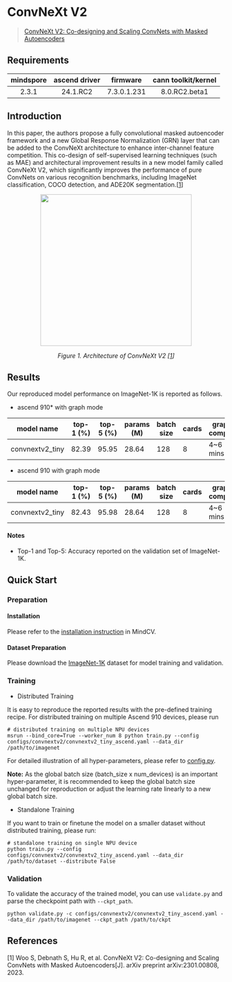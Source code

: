 # ConvNeXt V2
> [ConvNeXt V2: Co-designing and Scaling ConvNets with Masked Autoencoders](https://arxiv.org/abs/2301.00808)

## Requirements
| mindspore | ascend driver |  firmware   | cann toolkit/kernel |
| :-------: | :-----------: | :---------: | :-----------------: |
|   2.3.1   |   24.1.RC2    | 7.3.0.1.231 |    8.0.RC2.beta1    |

## Introduction

In this paper, the authors propose a fully convolutional masked autoencoder framework and a new Global Response
Normalization (GRN) layer that can be added to the ConvNeXt architecture to enhance inter-channel feature competition.
This co-design of self-supervised learning techniques (such as MAE) and architectural improvement results in a new model
family called ConvNeXt V2, which significantly improves the performance of pure ConvNets on various recognition
benchmarks, including ImageNet classification, COCO detection, and ADE20K segmentation.[[1](#references)]

<p align="center">
  <img src="https://github.com/facebookresearch/ConvNeXt-V2/assets/53842165/d7dbd994-0577-42e3-9068-67d32b8a3bcb" width=350 />
</p>
<p align="center">
  <em>Figure 1. Architecture of ConvNeXt V2 [<a href="#references">1</a>] </em>
</p>

## Results

Our reproduced model performance on ImageNet-1K is reported as follows.

- ascend 910* with graph mode

<div align="center">


| model name      | top-1 (%) | top-5 (%) | params (M) | batch size | cards | graph compile | ms/step | jit_level | recipe                                                                                                   | download                                                                                                        |
| --------------- | --------- | --------- | ---------- | ---------- | ----- | ------------- | ------- | --------- | -------------------------------------------------------------------------------------------------------- | --------------------------------------------------------------------------------------------------------------- |
| convnextv2_tiny | 82.39     | 95.95     | 28.64      | 128        | 8     | 4~6 mins      | 257.2   | O2        | [yaml](https://github.com/mindspore-lab/mindcv/blob/main/configs/convnextv2/convnextv2_tiny_ascend.yaml) | [weights](https://download-mindspore.osinfra.cn/toolkits/mindcv/convnextv2/convnextv2_tiny-a35b79ce-910v2.ckpt) |

</div>

- ascend 910 with graph mode

<div align="center">



| model name      | top-1 (%) | top-5 (%) | params (M) | batch size | cards | graph compile | ms/step | jit_level | recipe                                                                                                   | download                                                                                          |
| --------------- | --------- | --------- | ---------- | ---------- | ----- | ------------- | ------- | --------- | -------------------------------------------------------------------------------------------------------- | ------------------------------------------------------------------------------------------------- |
| convnextv2_tiny | 82.43     | 95.98     | 28.64      | 128        | 8     | 4~6 mins      | 400.20  | O2        | [yaml](https://github.com/mindspore-lab/mindcv/blob/main/configs/convnextv2/convnextv2_tiny_ascend.yaml) | [weights](https://download.mindspore.cn/toolkits/mindcv/convnextv2/convnextv2_tiny-d441ba2c.ckpt) |

</div>

#### Notes
- Top-1 and Top-5: Accuracy reported on the validation set of ImageNet-1K.

## Quick Start

### Preparation

#### Installation
Please refer to the [installation instruction](https://mindspore-lab.github.io/mindcv/installation/) in MindCV.

#### Dataset Preparation
Please download the [ImageNet-1K](https://www.image-net.org/challenges/LSVRC/2012/index.php) dataset for model training and validation.

### Training

* Distributed Training

It is easy to reproduce the reported results with the pre-defined training recipe. For distributed training on multiple Ascend 910 devices, please run

```shell
# distributed training on multiple NPU devices
msrun --bind_core=True --worker_num 8 python train.py --config configs/convnextv2/convnextv2_tiny_ascend.yaml --data_dir /path/to/imagenet
```



For detailed illustration of all hyper-parameters, please refer to [config.py](https://github.com/mindspore-lab/mindcv/blob/main/config.py).

**Note:**  As the global batch size  (batch_size x num_devices) is an important hyper-parameter, it is recommended to keep the global batch size unchanged for reproduction or adjust the learning rate linearly to a new global batch size.

* Standalone Training

If you want to train or finetune the model on a smaller dataset without distributed training, please run:

```shell
# standalone training on single NPU device
python train.py --config configs/convnextv2/convnextv2_tiny_ascend.yaml --data_dir /path/to/dataset --distribute False
```

### Validation

To validate the accuracy of the trained model, you can use `validate.py` and parse the checkpoint path with `--ckpt_path`.

```shell
python validate.py -c configs/convnextv2/convnextv2_tiny_ascend.yaml --data_dir /path/to/imagenet --ckpt_path /path/to/ckpt
```

## References

[1] Woo S, Debnath S, Hu R, et al. ConvNeXt V2: Co-designing and Scaling ConvNets with Masked Autoencoders[J]. arXiv preprint arXiv:2301.00808, 2023.
